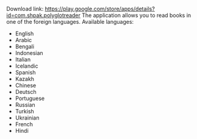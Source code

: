 Download link: https://play.google.com/store/apps/details?id=com.shpak.polyglotreader
The application allows you to read books in one of the foreign languages.
Available languages:
- English
- Arabic
- Bengali
- Indonesian
- Italian
- Icelandic
- Spanish
- Kazakh
- Chinese
- Deutsch
- Portuguese
- Russian
- Turkish
- Ukrainian
- French
- Hindi
